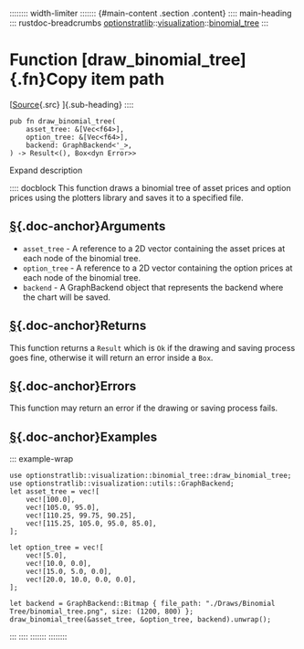 :::::::: width-limiter
::::::: {#main-content .section .content}
:::: main-heading
::: rustdoc-breadcrumbs
[optionstratlib](../../index.html)::[visualization](../index.html)::[binomial_tree](index.html)
:::

# Function [draw_binomial_tree]{.fn}Copy item path

[[Source](../../../src/optionstratlib/visualization/binomial_tree.rs.html#48-153){.src}
]{.sub-heading}
::::

``` {.rust .item-decl}
pub fn draw_binomial_tree(
    asset_tree: &[Vec<f64>],
    option_tree: &[Vec<f64>],
    backend: GraphBackend<'_>,
) -> Result<(), Box<dyn Error>>
```

Expand description

:::: docblock
This function draws a binomial tree of asset prices and option prices
using the plotters library and saves it to a specified file.

## [§](#arguments){.doc-anchor}Arguments

- `asset_tree` - A reference to a 2D vector containing the asset prices
  at each node of the binomial tree.
- `option_tree` - A reference to a 2D vector containing the option
  prices at each node of the binomial tree.
- `backend` - A GraphBackend object that represents the backend where
  the chart will be saved.

## [§](#returns){.doc-anchor}Returns

This function returns a `Result` which is `Ok` if the drawing and saving
process goes fine, otherwise it will return an error inside a `Box`.

## [§](#errors){.doc-anchor}Errors

This function may return an error if the drawing or saving process
fails.

## [§](#examples){.doc-anchor}Examples

::: example-wrap
``` {.rust .rust-example-rendered}
use optionstratlib::visualization::binomial_tree::draw_binomial_tree;
use optionstratlib::visualization::utils::GraphBackend;
let asset_tree = vec![
    vec![100.0],
    vec![105.0, 95.0],
    vec![110.25, 99.75, 90.25],
    vec![115.25, 105.0, 95.0, 85.0],
];

let option_tree = vec![
    vec![5.0],
    vec![10.0, 0.0],
    vec![15.0, 5.0, 0.0],
    vec![20.0, 10.0, 0.0, 0.0],
];

let backend = GraphBackend::Bitmap { file_path: "./Draws/Binomial Tree/binomial_tree.png", size: (1200, 800) };
draw_binomial_tree(&asset_tree, &option_tree, backend).unwrap();
```
:::
::::
:::::::
::::::::

